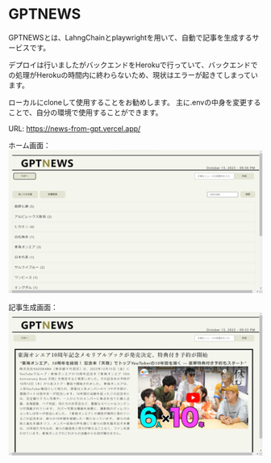 # GPTNEWS

GPTNEWSとは、LahngChainとplaywrightを用いて、自動で記事を生成するサービスです。

デプロイは行いましたがバックエンドをHerokuで行っていて、バックエンドでの処理がHerokuの時間内に終わらないため、現状はエラーが起きてしまっています。

ローカルにcloneして使用することをお勧めします。
主に.envの中身を変更することで、自分の環境で使用することができます。

URL: https://news-from-gpt.vercel.app/

ホーム画面：
![image](client/src/assets/home-image1.png)

記事生成画面：
![image](client/src/assets/home-image2.png)